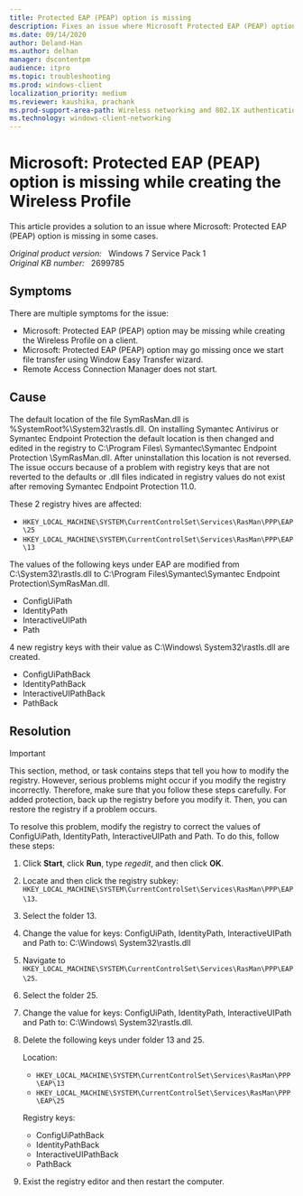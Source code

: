 ```yaml
---
title: Protected EAP (PEAP) option is missing
description: Fixes an issue where Microsoft Protected EAP (PEAP) option is missing.
ms.date: 09/14/2020
author: Deland-Han
ms.author: delhan
manager: dscontentpm
audience: itpro
ms.topic: troubleshooting
ms.prod: windows-client
localization_priority: medium
ms.reviewer: kaushika, prachank
ms.prod-support-area-path: Wireless networking and 802.1X authentication
ms.technology: windows-client-networking
---
```

# Microsoft: Protected EAP (PEAP) option is missing while creating the Wireless Profile

This article provides a solution to an issue where Microsoft: Protected EAP (PEAP) option is missing in some cases.

_Original product version:_ &nbsp; Windows 7 Service Pack 1  
_Original KB number:_ &nbsp; 2699785

## Symptoms

There are multiple symptoms for the issue:

- Microsoft: Protected EAP (PEAP) option may be missing while creating the Wireless Profile on a client.
- Microsoft: Protected EAP (PEAP) option may go missing once we start file transfer using Window Easy Transfer wizard.
- Remote Access Connection Manager does not start.

## Cause

The default location of the file SymRasMan.dll is %SystemRoot%\System32\rastls.dll. On installing Symantec Antivirus or Symantec Endpoint Protection the default location is then changed and edited in the registry to C:\Program Files\ Symantec\Symantec Endpoint Protection \SymRasMan.dll. After uninstallation this location is not reversed. The issue occurs because of a problem with registry keys that are not reverted to the defaults or .dll files indicated in registry values do not exist after removing Symantec Endpoint Protection 11.0.

These 2 registry hives are affected:

- `HKEY_LOCAL_MACHINE\SYSTEM\CurrentControlSet\Services\RasMan\PPP\EAP\25`
- `HKEY_LOCAL_MACHINE\SYSTEM\CurrentControlSet\Services\RasMan\PPP\EAP\13`

The values of the following keys under EAP are modified from C:\System32\rastls.dll to C:\Program Files\Symantec\Symantec Endpoint Protection\SymRasMan.dll.

- ConfigUiPath
- IdentityPath
- InteractiveUIPath
- Path

4 new registry keys with their value as C:\Windows\ System32\rastls.dll are created.

- ConfigUiPathBack
- IdentityPathBack
- InteractiveUIPathBack
- PathBack

## Resolution

> [!IMPORTANT]
> This section, method, or task contains steps that tell you how to modify the registry. However, serious problems might occur if you modify the registry incorrectly. Therefore, make sure that you follow these steps carefully. For added protection, back up the registry before you modify it. Then, you can restore the registry if a problem occurs.

To resolve this problem, modify the registry to correct the values of ConfigUiPath, IdentityPath, InteractiveUIPath and Path. To do this, follow these steps:

1. Click **Start**, click **Run**, type *regedit*, and then click **OK**.
2. Locate and then click the registry subkey: `HKEY_LOCAL_MACHINE\SYSTEM\CurrentControlSet\Services\RasMan\PPP\EAP\13`.
3. Select the folder 13.
4. Change the value for keys: ConfigUiPath, IdentityPath, InteractiveUIPath and Path to: C:\Windows\ System32\rastls.dll
5. Navigate to `HKEY_LOCAL_MACHINE\SYSTEM\CurrentControlSet\Services\RasMan\PPP\EAP\25`.
6. Select the folder 25.
7. Change the value for keys: ConfigUiPath, IdentityPath, InteractiveUIPath and Path to: C:\Windows\ System32\rastls.dll.
8. Delete the following keys under folder 13 and 25.

    Location:
    - `HKEY_LOCAL_MACHINE\SYSTEM\CurrentControlSet\Services\RasMan\PPP\EAP\13`
    - `HKEY_LOCAL_MACHINE\SYSTEM\CurrentControlSet\Services\RasMan\PPP\EAP\25`

    Registry keys:

    - ConfigUiPathBack
    - IdentityPathBack
    - InteractiveUIPathBack
    - PathBack

9. Exist the registry editor and then restart the computer.

